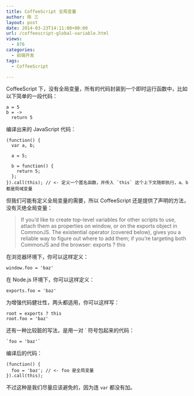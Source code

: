 ```yaml
---
title: CoffeeScript 全局变量
author: 陈 三
layout: post
date: 2014-03-23T14:11:08+00:00
url: /coffeescript-global-variable.html
views:
  - 876
categories:
  - 前端开发
tags:
  - CoffeeScript

---
```

CoffeeScript 下，没有全局变量，所有的代码封装到一个即时运行函数中，比如以下简单的一段代码：

    a = 5
    b = ->
      return 5
    

编译出来的 JavaScript 代码：

    (function() {
      var a, b;
    
      a = 5;
    
      b = function() {
        return 5;
      };
    }).call(this); // <- 定义一个匿名函数，并传入 `this` 这个上下文随即执行，a、b 都是局域变量
    

但我们可能有定义全局变量的需要，所以 CoffeeScript 还是提供了声明的方法，没有灭绝全局变量：

> If you&#8217;d like to create top-level variables for other scripts to use, attach them as properties on window, or on the exports object in CommonJS. The existential operator (covered below), gives you a reliable way to figure out where to add them; if you&#8217;re targeting both CommonJS and the browser: exports ? this

在浏览器环境下，你可以这样定义：

    window.foo = 'baz'
    

在 Node.js 环境下，你可以这样定义：

    exports.foo = 'baz'
    

为增强代码健壮性，两头都适用，你可以这样写：

    root = exports ? this
    root.foo = 'baz'
    

还有一种比较脏的写法，是用一对 \` 符号包起来的代码：

    `foo = 'baz'`
    

编译后的代码：

    (function() {
      foo = 'baz'; // <- foo 是全局变量
    }).call(this);
    

不过这种是我们尽量应该避免的，因为连 `var` 都没有加。